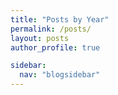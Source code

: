 ```yaml
---
title: "Posts by Year"
permalink: /posts/
layout: posts
author_profile: true

sidebar:
  nav: "blogsidebar"
---
```

